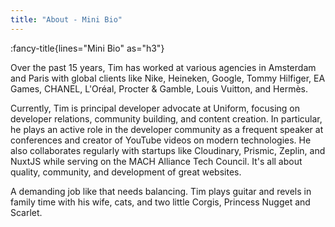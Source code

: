 ```yaml
---
title: "About - Mini Bio"
---
```


:fancy-title{lines="Mini Bio" as="h3"}

<section class="max-w-3xl text-xl">
<p>Over the past 15 years, Tim has worked at various agencies in Amsterdam and Paris with global clients like Nike, Heineken, Google, Tommy Hilfiger, EA Games, CHANEL, L'Oréal, Procter & Gamble, Louis Vuitton, and Hermès.
</p><p>Currently, Tim is principal developer advocate at Uniform, focusing on developer relations, community building, and content creation. In particular, he plays an active role in the developer community as a frequent speaker at conferences and creator of YouTube videos on modern technologies. He also collaborates regularly with startups like Cloudinary, Prismic, Zeplin, and NuxtJS while serving on the MACH Alliance Tech Council. It's all about quality, community, and development of great websites.</p>
<p>A demanding job like that needs balancing. Tim plays guitar and revels in family time with his wife, cats, and two little Corgis, Princess Nugget and Scarlet.</p>
</section>
